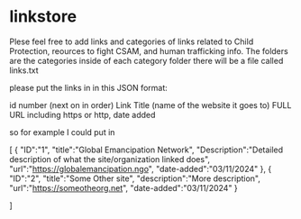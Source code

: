 # linkstore

Plese feel free to add links and categories of links related to Child Protection, reources to fight CSAM, and human trafficking info.
The folders are the categories inside of each category folder there will be a file called links.txt 

please put the links in in this JSON format:

id number (next on in order) Link Title (name of the website it goes to) FULL URL including https or http, date added

so for example I could put in

[
{ "ID":"1", 
  "title":"Global Emancipation Network",
  "Description":"Detailed description of what the site/organization linked does",
  "url":"https://globalemancipation.ngo", 
  "date-added":"03/11/2024"
  },
{ "ID":"2", 
  "title":"Some Other site", 
  "description":"More description",
  "url":"https://someotheorg.net", 
  "date-added":"03/11/2024"
  }

]




